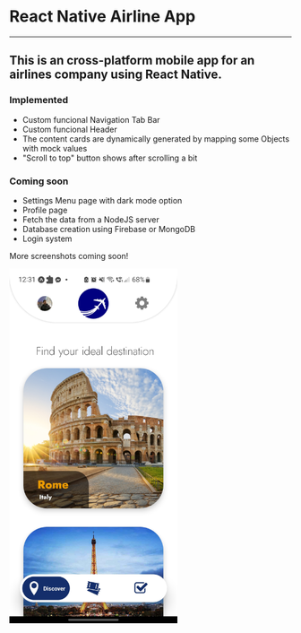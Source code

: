 # React Native Airline App
________________________________
<h2> This is an cross-platform mobile app for an airlines company using React Native. </h2>
<h3> Implemented </h3>
<ul>
  <li>Custom funcional Navigation Tab Bar</li>
  <li> Custom funcional Header </li>
  <li> The content cards are dynamically generated by mapping some Objects with mock values </li>
  <li>"Scroll to top" button shows after scrolling a bit</li>
 </ul>
 
<h3> Coming soon </h3>
<ul>
  <li>Settings Menu page with dark mode option</li>
  <li>Profile page</li>
  <li> Fetch the data from a NodeJS server</li>
  <li> Database creation using Firebase or MongoDB </li>
  <li>Login system</li>
 </ul>


More screenshots coming soon!

<img src="https://github.com/gtsad/React-Native-App/blob/master/Screenshot_20230126-123136_Expo%20Go.jpg" width="300">
